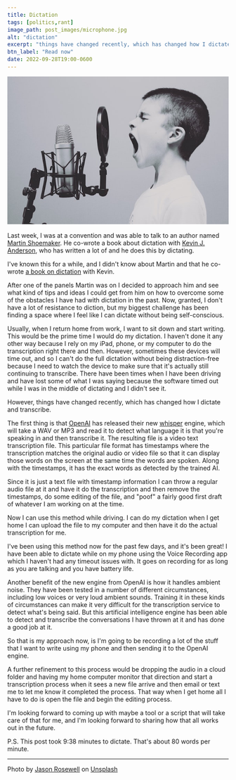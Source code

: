 ```yaml
---
title: Dictation
tags: [politics,rant]
image_path: post_images/microphone.jpg
alt: "dictation"
excerpt: "things have changed recently, which has changed how I dictate and transcribe."
btn_label: "Read now"
date: 2022-09-28T19:00-0600
---
```

![microphone][image]

Last week, I was at a convention and was able to talk to an author named [Martin Shoemaker][martin]. He co-wrote a book about dictation with [Kevin J. Anderson][kevin], who has written a lot of and he does this by dictating.

I've known this for a while, and I didn't know about Martin and that he co-wrote [a book on dictation][dictator] with Kevin.

After one of the panels Martin was on I decided to approach him and see what kind of tips and ideas I could get from him on how to overcome some of the obstacles I have had with dictation in the past. Now, granted, I don't have a lot of resistance to diction, but my biggest challenge has been finding a space where I feel like I can dictate without being self-conscious.

Usually, when I return home from work, I want to sit down and start writing. This would be the prime time I would do my dictation. I haven't done it any other way because I rely on my iPad, phone, or my computer to do the transcription right there and then. However, sometimes these devices will time out, and so I can't do the full dictation without being distraction-free because I need to watch the device to make sure that it's actually still continuing to transcribe. There have been times when I have been driving and have lost some of what I was saying because the software timed out while I was in the middle of dictating and I didn't see it.

However, things have changed recently, which has changed how I dictate and transcribe.

The first thing is that [OpenAI][openai] has released their new [whisper][whisper] engine, which will take a WAV or MP3 and read it to detect what language it is that you're speaking in and then transcribe it. The resulting file is a video text transcription file. This particular file format has timestamps where the transcription matches the original audio or video file so that it can display those words on the screen at the same time the words are spoken. Along with the timestamps, it has the exact words as detected by the trained AI.

Since it is just a text file with timestamp information I can throw a regular audio file at it and have it do the transcription and then remove the timestamps, do some editing of the file, and "poof" a fairly good first draft of whatever I am working on at the time.

Now I can use this method while driving. I can do my dictation when I get home I can upload the file to my computer and then have it do the actual transcription for me.

I've been using this method now for the past few days, and it's been great! I have been able to dictate while on my phone using the Voice Recording app which I haven't had any timeout issues with. It goes on recording for as long as you are talking and you have battery life. 

Another benefit of the new engine from OpenAI is how it handles ambient noise. They have been tested in a number of different circumstances, including low voices or very loud ambient sounds. Training it in these kinds of circumstances can make it very difficult for the transcription service to detect what's being said. But this artificial intelligence engine has been able to detect and transcribe the conversations I have thrown at it and has done a good job at it.

So that is my approach now, is I'm going to be recording a lot of the stuff that I want to write using my phone and then sending it to the OpenAI engine.

A further refinement to this process would be dropping the audio in a cloud folder and having my home computer monitor that direction and start a transcription process when it sees a new file arrive and then email or text me to let me know it completed the process. That way when I get home all I have to do is open the file and begin the editing process.

I'm looking forward to coming up with maybe a tool or a script that will take care of that for me, and I'm looking forward to sharing how that all works out in the future.

P.S. This post took 9:38 minutes to dictate. That's about 80 words per minute.

---
Photo by <a href="https://unsplash.com/@jasonrosewell?utm_source=unsplash&utm_medium=referral&utm_content=creditCopyText">Jason Rosewell</a> on <a href="https://unsplash.com/s/photos/microphone?utm_source=unsplash&utm_medium=referral&utm_content=creditCopyText">Unsplash</a>
  

[image]: /images/post_images/microphone.jpg


[martin]: https://shoemaker.space/
[kevin]: https://wordfire.com/
[dictator]: https://www.amazon.com/Being-Dictator-Dictation-Million-Writing-ebook/dp/B07TYJLJNS/?&tag=digitalbias01-20
[openai]: https://openai.com/
[whisper]: https://github.com/openai/whisper
